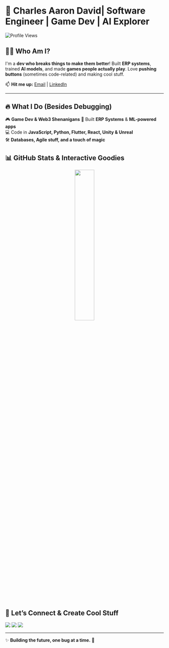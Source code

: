 

# 🚀 Charles Aaron David| Software Engineer | Game Dev | AI Explorer

![Profile Views](https://komarev.com/ghpvc/?username=arrondavide&label=Profile%20views&color=0e75b6&style=flat)

## **👨‍💻 Who Am I?**

I'm a **dev who breaks things to make them better**! Built **ERP systems**, trained **AI models**, and made **games people actually play**. Love **pushing buttons** (sometimes code-related) and making cool stuff.

  
📫 **Hit me up:** [Email](mailto:charlesaaron577@gmail.com) | [LinkedIn](https://www.linkedin.com/in/aaron-david-4a3156170)

---

## **🔥 What I Do (Besides Debugging)**

🎮 **Game Dev & Web3 Shenanigans** 
🚀 Built **ERP Systems** & **ML-powered apps**  
💻 Code in **JavaScript, Python, Flutter, React, Unity & Unreal**  
🛠️ **Databases,  Agile stuff, and a touch of magic**  


## **📊 GitHub Stats & Interactive Goodies**

<p align="center">
<!--   <img width="49%" src="https://github-readme-stats.vercel.app/api?username=arrondavide&show_icons=true&theme=tokyonight&hide_border=true" /> -->
<img width="35%" src="https://github-readme-stats.vercel.app/api/top-langs/?username=arrondavide&layout=compact&theme=dark&hide_border=true" />
<!--   <img width="49%" src="https://github-readme-streak-stats.herokuapp.com/?user=arrondavide&theme=tokyonight&hide_border=true" /> -->
</p>

<!-- ![Activity Graph](https://github-readme-activity-graph.vercel.app/graph?username=arrondavide&bg_color=0d1117&color=ffffff&line=0f6d31&point=ffc837&area=true&hide_border=true) -->



## **📢 Let’s Connect & Create Cool Stuff**
<p align="left">
<a href="https://linkedin.com/in/aaron-david-4a3156170" target="_blank"><img src="https://img.shields.io/badge/LinkedIn-0077B5?style=for-the-badge&logo=linkedin&logoColor=white" /></a>
<a href="https://github.com/arrondavide" target="_blank"><img src="https://img.shields.io/badge/GitHub-181717?style=for-the-badge&logo=github&logoColor=white" /></a>
<a href="https://arrondavide.github.io/porfolio-web/" target="_blank"><img src="https://img.shields.io/badge/Portfolio-ff6600?style=for-the-badge&logo=Firefox&logoColor=white" /></a>
</p>

---

✨ **Building the future, one bug at a time.** 🚀

